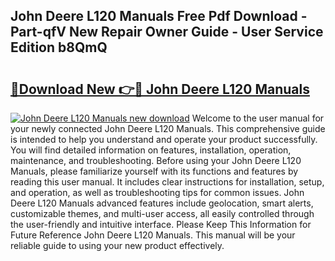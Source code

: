 ## John Deere L120 Manuals Free Pdf Download - Part-qfV New Repair Owner Guide - User Service Edition b8QmQ

# <h2><a href="http://bc9109.oget.top/?id=John+Deere+L120+Manuals">🔗Download New 👉🔴 John Deere L120 Manuals</a></h2>

[![John Deere L120 Manuals new download](https://i.imgur.com/5g1atiW.png)](http://bc9109.oget.top/?id=John+Deere+L120+Manuals)
Welcome to the user manual for your newly connected John Deere L120 Manuals. This comprehensive guide is intended to help you understand and operate your product successfully. You will find detailed information on features, installation, operation, maintenance, and troubleshooting. Before using your John Deere L120 Manuals, please familiarize yourself with its functions and features by reading this user manual. It includes clear instructions for installation, setup, and operation, as well as troubleshooting tips for common issues. John Deere L120 Manuals advanced features include geolocation, smart alerts, customizable themes, and multi-user access, all easily controlled through the user-friendly and intuitive interface. Please Keep This Information for Future Reference John Deere L120 Manuals. This manual will be your reliable guide to using your new product effectively.
